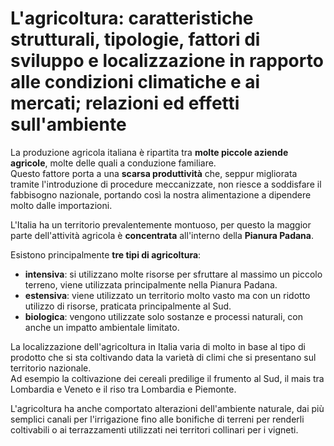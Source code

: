 # L'agricoltura: caratteristiche strutturali, tipologie, fattori di sviluppo e localizzazione in rapporto alle condizioni climatiche e ai mercati; relazioni ed effetti sull'ambiente

La produzione agricola italiana è ripartita tra **molte piccole aziende
agricole**, molte delle quali a conduzione familiare.\
Questo fattore porta a una **scarsa produttività** che, seppur migliorata
tramite l'introduzione di procedure meccanizzate, non riesce a soddisfare il
fabbisogno nazionale, portando così la nostra alimentazione a dipendere molto
dalle importazioni.

L'Italia ha un territorio prevalentemente montuoso, per questo la maggior parte
dell'attività agricola è **concentrata** all'interno della **Pianura Padana**.

Esistono principalmente **tre tipi di agricoltura**:
- **intensiva**: si utilizzano molte risorse per sfruttare al massimo un piccolo
  terreno, viene utilizzata principalmente nella Pianura Padana.
- **estensiva**: viene utilizzato un territorio molto vasto ma con un ridotto
  utilizzo di risorse, praticata principalmente al Sud.
- **biologica**: vengono utilizzate solo sostanze e processi naturali, con anche
  un impatto ambientale limitato.

La localizzazione dell'agricoltura in Italia varia di molto in base al tipo di
prodotto che si sta coltivando data la varietà di climi che si presentano sul
territorio nazionale.\
Ad esempio la coltivazione dei cereali predilige il frumento al Sud, il mais tra
Lombardia e Veneto e il riso tra Lombardia e Piemonte.

L'agricoltura ha anche comportato alterazioni dell'ambiente naturale, dai più
semplici canali per l'irrigazione fino alle bonifiche di terreni per renderli
coltivabili o ai terrazzamenti utilizzati nei territori collinari per i vigneti.
